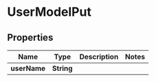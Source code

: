 
# UserModelPut

## Properties
Name | Type | Description | Notes
------------ | ------------- | ------------- | -------------
**userName** | **String** |  | 



